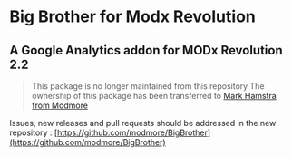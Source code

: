 # Big Brother for Modx Revolution

## A Google Analytics addon for MODx Revolution 2.2

> This package is no longer maintained from this repository
> The ownership of this package has been transferred to  [Mark Hamstra from Modmore](https://www.modmore.com/)

Issues, new releases and pull requests should be addressed in the new repository : [https://github.com/modmore/BigBrother](https://github.com/modmore/BigBrother)

